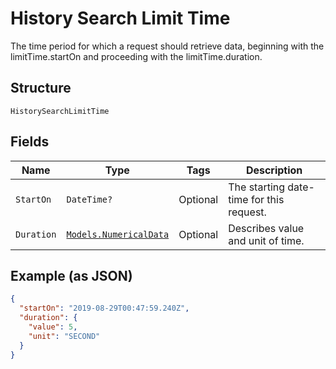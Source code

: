 
# History Search Limit Time

The time period for which a request should retrieve data, beginning with the limitTime.startOn and proceeding with the limitTime.duration.

## Structure

`HistorySearchLimitTime`

## Fields

| Name | Type | Tags | Description |
|  --- | --- | --- | --- |
| `StartOn` | `DateTime?` | Optional | The starting date-time for this request. |
| `Duration` | [`Models.NumericalData`](../../doc/models/numerical-data.md) | Optional | Describes value and unit of time. |

## Example (as JSON)

```json
{
  "startOn": "2019-08-29T00:47:59.240Z",
  "duration": {
    "value": 5,
    "unit": "SECOND"
  }
}
```

